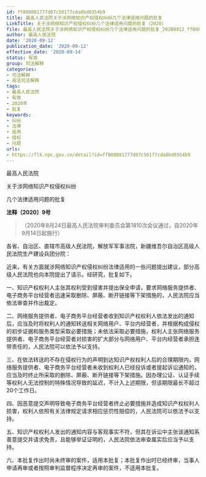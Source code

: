```yaml
---
id: ff808081777d07c50177cda8bd0354b9
title: 最高人民法院关于涉网络知识产权侵权纠纷几个法律适用问题的批复
LinkTitle: 关于涉网络知识产权侵权纠纷几个法律适用问题的批复（2020）
file: 最高人民法院关于涉网络知识产权侵权纠纷几个法律适用问题的批复_20200912_ff808081777d07c50177cda8bd0354b9.docx
author: 最高人民法院
date: '2020-09-12'
publication_date: '2020-09-12'
effective_date: '2020-09-14'
status: 有效
group: 司法解释
categories:
- 司法解释
- 高法司法解释
tags:
- 最高人民法院
- 有效
- 2020年
- 批复
keywords:
- 纠纷
- 法律
- 适用
- 侵权
- 问题
urls:
- https://flk.npc.gov.cn/detail?id=ff808081777d07c50177cda8bd0354b9
---
```


最高人民法院

关于涉网络知识产权侵权纠纷

几个法律适用问题的批复

**法释〔2020〕9号**

> （2020年8月24日最高人民法院审判委员会第1810次会议通过，自2020年9月14日起施行）

各省、自治区、直辖市高级人民法院，解放军军事法院，新疆维吾尔自治区高级人民法院生产建设兵团分院：

近来，有关方面就涉网络知识产权侵权纠纷法律适用的一些问题提出建议，部分高级人民法院也向本院提出了请示。经研究，批复如下。

一、知识产权权利人主张其权利受到侵害并提出保全申请，要求网络服务提供者、电子商务平台经营者迅速采取删除、屏蔽、断开链接等下架措施的，人民法院应当依法审查并作出裁定。

二、网络服务提供者、电子商务平台经营者收到知识产权权利人依法发出的通知后，应当及时将权利人的通知转送相关网络用户、平台内经营者，并根据构成侵权的初步证据和服务类型采取必要措施；未依法采取必要措施，权利人主张网络服务提供者、电子商务平台经营者对损害的扩大部分与网络用户、平台内经营者承担连带责任的，人民法院可以依法予以支持。

三、在依法转送的不存在侵权行为的声明到达知识产权权利人后的合理期限内，网络服务提供者、电子商务平台经营者未收到权利人已经投诉或者提起诉讼通知的，应当及时终止所采取的删除、屏蔽、断开链接等下架措施。因办理公证、认证手续等权利人无法控制的特殊情况导致的延迟，不计入上述期限，但该期限最长不超过20个工作日。

四、因恶意提交声明导致电子商务平台经营者终止必要措施并造成知识产权权利人损害，权利人依照有关法律规定请求相应惩罚性赔偿的，人民法院可以依法予以支持。

五、知识产权权利人发出的通知内容与客观事实不符，但其在诉讼中主张该通知系善意提交并请求免责，且能够举证证明的，人民法院依法审查属实后应当予以支持。

六、本批复作出时尚未终审的案件，适用本批复；本批复作出时已经终审，当事人申请再审或者按照审判监督程序决定再审的案件，不适用本批复。
